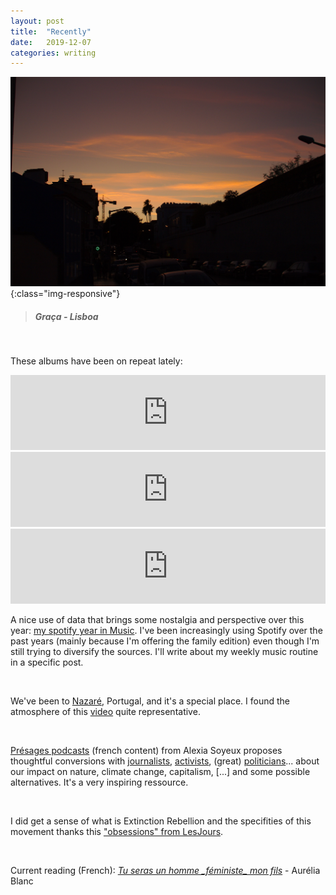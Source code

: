 ```yaml
---
layout: post
title:  "Recently"
date:   2019-12-07 
categories: writing
---
```


![](/assets/photos/graca.jpg){:class="img-responsive"}
> ##### Graça - Lisboa

<br>


These albums have been on repeat lately:
<iframe style="border: 0; width: 100%; height: 120px;" src="https://bandcamp.com/EmbeddedPlayer/album=856547393/size=large/bgcol=ffffff/linkcol=e99708/tracklist=false/artwork=small/transparent=true/" seamless><a href="http://teebs.bandcamp.com/album/anicca">Anicca by Teebs</a></iframe>

<iframe style="border: 0; width: 100%; height: 120px;" src="https://bandcamp.com/EmbeddedPlayer/album=1920003509/size=large/bgcol=ffffff/linkcol=e99708/tracklist=false/artwork=small/transparent=true/" seamless><a href="http://matthewhalsall.bandcamp.com/album/colour-yes-special-edition">Colour Yes (Special Edition) by Matthew Halsall</a></iframe>

<iframe style="border: 0; width: 100%; height: 120px;" src="https://bandcamp.com/EmbeddedPlayer/album=3999729250/size=large/bgcol=ffffff/linkcol=e99708/tracklist=false/artwork=small/transparent=true/" seamless><a href="http://fourtet.bandcamp.com/album/live-at-funkhaus-berlin-10th-may-2018">Live at Funkhaus Berlin, 10th May 2018 by Four Tet</a></iframe>

<br>

A nice use of data that brings some nostalgia and perspective over this year: [my spotify year in Music](https://open.spotify.com/wrapped/6faafd014f552094d9102cab0ed27ea7c40668a4?lang=fr).
I've been increasingly using Spotify over the past years (mainly because I'm offering the family edition) even though I'm still trying to diversify the sources. I'll write about my weekly music routine in a specific post. 

<br>

We've been to [Nazaré](https://www.google.com/maps/place/Nazar%C3%A9+Lighthouse/@39.6060847,-9.0864732,15.9z/data=!4m13!1m7!3m6!1s0xd18a8232f6ad417:0x3d2d871af42106f!2zTmF6YXLDqQ!3b1!8m2!3d39.6012147!4d-9.0700991!3m4!1s0xd18a994aeee333d:0xb2c0516c11844f31!8m2!3d39.6045433!4d-9.0848458), Portugal, and it's a special place.
I found the atmosphere of this [video](https://www.youtube.com/watch?time_continue=161&v=Ndyvmrawkcg) quite representative. 

<br>

[Présages podcasts](https://www.presages.fr/) (french content) from Alexia Soyeux proposes thoughtful conversions with [journalists](https://www.presages.fr/blog/2019/david-dufresne), [activists](https://www.presages.fr/blog/2019/corinne-morel-darleux), (great) [politicians](https://www.presages.fr/blog/2019/damien-careme)... about our impact on nature, climate change, capitalism, [...] and some possible alternatives.  It's a very inspiring ressource.

<br>

I did get a sense of what is Extinction Rebellion and the specifities of this movement thanks this ["obsessions" from LesJours](https://lesjours.fr/obsessions/extinction-rebellion/).

<br>

Current reading (French):
_[Tu seras un homme \_féministe\_ mon fils](https://www.youtube.com/watch?v=EgTUXflFvbE)_ - Aurélia Blanc
